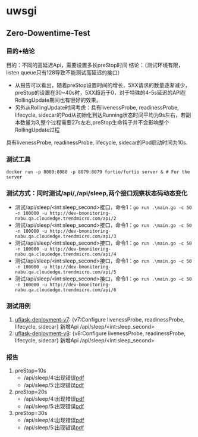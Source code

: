 # uwsgi
## Zero-Dowentime-Test
### 目的+结论
目的：不同的高延迟Api，需要设置多长preStop时间
结论：（测试环境有限，listen queue只有128导致不能测试高延迟的接口）
- 从报告可以看出，随着preStop设置时间的增长，5XX请求的数量逐渐减少，preStop的设置在30~40s时，5XX趋近于0，对于特殊的4-5s延迟的API在RollingUpdate期间也有很好的效果。
- 另外从RollingUpdate时间考虑：具有livenessProbe, readinessProbe, lifecycle, sidecar的Pod从初始化到达Running状态时间平均为9s左右，若副本数量为3,整个过程需要27s左右,preStop生命钩子并不会影响整个RollingUpdate过程

具有livenessProbe, readinessProbe, lifecycle, sidecar的Pod启动时间为10s.
### 测试工具
```shell script
docker run -p 8080:8080 -p 8079:8079 fortio/fortio server & # For the server
```
### 测试方式：同时测试/api/,/api/sleep,两个接口观察状态码动态变化
- 测试/api/sleep/\<int:sleep_second\>接口，命令1：`go run .\main.go -c 50 -n 100000 -u http://dev-bmonitoring-nabu.qa.cloudedge.trendmicro.com/api/2`
- 测试/api/sleep/\<int:sleep_second\>接口，命令1：`go run .\main.go -c 50 -n 100000 -u http://dev-bmonitoring-nabu.qa.cloudedge.trendmicro.com/api/3`
- 测试/api/sleep/\<int:sleep_second\>接口，命令1：`go run .\main.go -c 50 -n 100000 -u http://dev-bmonitoring-nabu.qa.cloudedge.trendmicro.com/api/4`
- 测试/api/sleep/\<int:sleep_second\>接口，命令1：`go run .\main.go -c 50 -n 100000 -u http://dev-bmonitoring-nabu.qa.cloudedge.trendmicro.com/api/5`
- 测试/api/sleep/\<int:sleep_second\>接口，命令1：`go run .\main.go -c 50 -n 100000 -u http://dev-bmonitoring-nabu.qa.cloudedge.trendmicro.com/api/6`

### 测试用例
1. [uflask-deployment-v7](../uwsgi/uflask-deployment-v7.yaml): {v7:Configure livenessProbe, readinessProbe, lifecycle, sidecar}  新增Api /api/sleep/\<int:sleep_second\>
2. [uflask-deployment-v8](../uwsgi/uflask-deployment-v8.yaml): {v8:Configure livenessProbe, readinessProbe, lifecycle, sidecar}  新增Api /api/sleep/\<int:sleep_second\>

### 报告
1. preStop=10s
    - /api/sleep/4:出现错误[pdf](./fortio-report/preStop=10,sleep4.pdf)
    - /api/sleep/5:出现错误[pdf](./fortio-report/preStop=10,sleep5.pdf)
2. preStop=20s
    - /api/sleep/4:出现错误[pdf](./fortio-report/preStop=20,sleep4.pdf)
    - /api/sleep/5:出现错误[pdf](./fortio-report/preStop=20,sleep5.pdf)
3. preStop=30s
    - /api/sleep/4:出现错误[pdf](./fortio-report/preStop=20,sleep4.pdf)
    - /api/sleep/5:出现错误[pdf](./fortio-report/preStop=20,sleep5.pdf)

